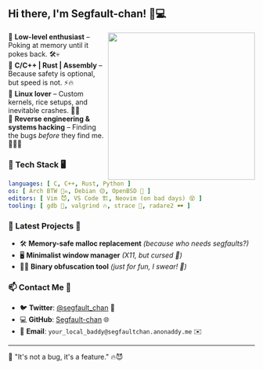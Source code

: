 ## Hi there, I'm Segfault-chan! 👾💻

<img src="https://i.pinimg.com/originals/99/44/94/9944941e219589ba7f482d64d5aa20c1.gif" width="300" align="right" />

🔹 **Low-level enthusiast** – Poking at memory until it pokes back. 🛠️💀  
🔹 **C/C++ | Rust | Assembly** – Because safety is optional, but speed is not. ⚡🔥  
🔹 **Linux lover** – Custom kernels, rice setups, and inevitable crashes. 🐧💥  
🔹 **Reverse engineering & systems hacking** – Finding the bugs *before* they find me. 🕵️‍♀️🐞  

### 🔧 Tech Stack 🖥️
```yaml
languages: [ C, C++, Rust, Python ]
os: [ Arch BTW 🏴‍☠️, Debian 🟡, OpenBSD 🦀 ]
editors: [ Vim 😈, VS Code 🏗, Neovim (on bad days) 😵 ]
tooling: [ gdb 🔎, valgrind 🔥, strace 📜, radare2 🕶 ]
```

### 📝 Latest Projects 🚀
- 🛠 **Memory-safe malloc replacement** *(because who needs segfaults?)*
- 🖥 **Minimalist window manager** *(X11, but cursed 👹)*
- 🏴‍☠️ **Binary obfuscation tool** *(just for fun, I swear! 🤫)*

### 📫 Contact Me 📩
- 🐦 **Twitter**: [@segfault_chan](https://www.youtube.com/watch?v=dQw4w9WgXcQ) 🎵
- 💻 **GitHub**: [Segfault-chan](https://github.com/Segfault-chan) 🌐
- 📧 **Email**: `your_local_baddy@segfaultchan.anonaddy.me` ✉️

---
💾 "It's not a bug, it's a feature." 🔥😈
